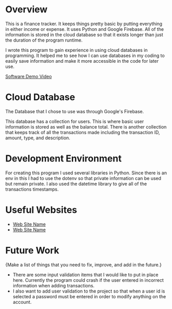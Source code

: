 # Overview

This is a finance tracker. It keeps things pretty basic by putting everything in either income or expense. It uses Python and Google Firebase. All of the information is stored in the cloud database so that it exists longer than just the duration of the program runtime. 

I wrote this program to gain experience in using cloud databases in programming. It helped me to see how I can use databases in my coding to easily save information and make it more accessible in the code for later use. 


[Software Demo Video](https://youtu.be/QlWPmHQfN5s)

# Cloud Database

The Database that I chose to use was through Google's Firebase. 

This database has a collection for users. This is where basic user information is stored as well as the balance total. There is another collection that keeps track of all the transactions made including the transaction ID, amount, type, and description. 
# Development Environment

For creating this program I used several libraries in Python. Since there is an env in this I had to use the dotenv so that private information can be used but remain private. I also used the datetime library to give all of the transactions timestamps. 

# Useful Websites

- [Web Site Name](https://firebase.google.com/docs/firestore)
- [Web Site Name](https://www.freecodecamp.org/news/how-to-get-started-with-firebase-using-python/)

# Future Work

{Make a list of things that you need to fix, improve, and add in the future.}

- There are some input validation items that I would like to put in place here. Currently the program could crash if the user entered in incorrect information when adding transactions. 
- I also want to add user validation to the project so that when a user id is selected a password must be entered in order to modify anything on the account. 
